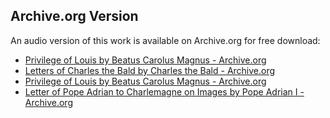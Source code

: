 ## Archive.org Version

An audio version of this work is available on Archive.org for free download:

* [Privilege of Louis by Beatus Carolus Magnus - Archive.org](https://archive.org/details/privilege-of-louis)
* [Letters of Charles the Bald by Charles the Bald - Archive.org](https://archive.org/details/letters-of-charles-the-bald)
* [Privilege of Louis by Beatus Carolus Magnus - Archive.org](https://archive.org/details/privilege-of-louis)
* [Letter of Pope Adrian to Charlemagne on Images by Pope Adrian I - Archive.org](https://archive.org/details/letter-of-pope-adrian-to-charlemagne-on-images)